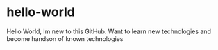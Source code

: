 # hello-world

Hello World,
Im new to this GitHub. Want to learn new technologies and become handson of known technologies
